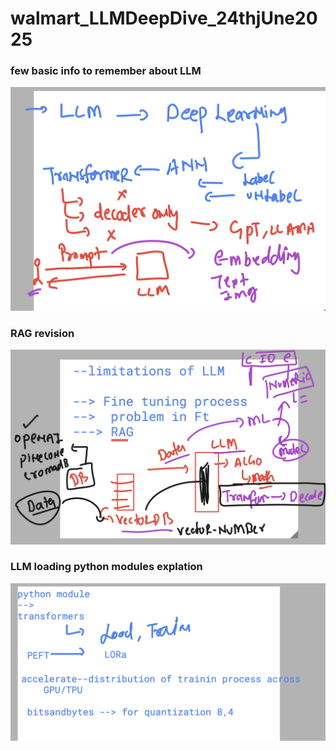 # walmart_LLMDeepDive_24thjUne2025

### few basic info to remember about LLM 

<img src="rev1.png">

### RAG revision 

<img src="rev2.png">

### LLM loading python modules explation 

<img src="llm1.png">

